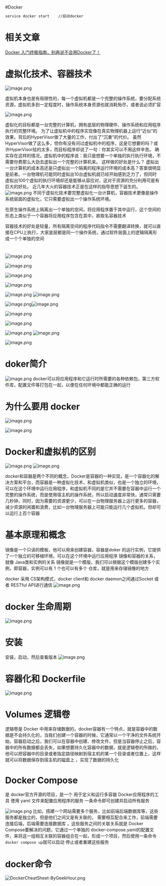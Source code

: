 
#Docker


```bash
service docker start    //启动docker
```

# 相关文章
[Docker 入门终极指南，别再说不会用Docker了！](https://mp.weixin.qq.com/s/9LHd9FTdaiZqwUOuyIafpg)


# 虚拟化技术、容器技术
![image.png](https://cdn.nlark.com/yuque/0/2023/png/663445/1688737869114-8043231d-2b58-476e-8fef-5027058ddbd5.png#averageHue=%23e3e7e4&clientId=u621ddacf-f4cb-4&from=paste&height=634&id=u2e937b83&originHeight=743&originWidth=917&originalType=binary&ratio=2&rotation=0&showTitle=false&size=336487&status=done&style=none&taskId=u38c1fb1c-71ab-4be4-980f-8094978f234&title=&width=782.5)

虚拟机本身也是有局限性的，每一个虚拟机都是一个完整的操作系统，要分配系统资源，虚拟机多到一定程度时，操作系统本身资源也就消耗殆尽，或者说必须扩容

![image.png](https://cdn.nlark.com/yuque/0/2023/png/663445/1688738805339-8412f459-f27d-4b9d-8bcf-95c691b97b29.png#averageHue=%23f7eceb&clientId=u621ddacf-f4cb-4&from=paste&height=406&id=ue739a417&originHeight=811&originWidth=1476&originalType=binary&ratio=2&rotation=0&showTitle=false&size=416957&status=done&style=none&taskId=u9ad2dc27-ea4b-454c-a63f-6b33e757ea3&title=&width=738)


虚拟化的目标都是一台完整的计算机，拥有底层的物理硬件、操作系统和应用程序执行的完整环境。
为了让虚拟机中的程序实现像在真实物理机器上运行“近似”的效果，背后的HyperVisor做了大量的工作，付出了“沉重”的代价。
虽然HyperVisor做了这么多，但你有没有问过虚拟机中的程序，这是它想要的吗？或许HyperVisor给的太多，而目标程序却说了一句：你其实可以不用这样辛苦。
确实存在这样的情况，虚拟机中的程序说：我只是想要一个单独的执行执行环境，不需要你费那么大劲去虚拟出一个完整的计算机来。
这样做的好处是什么？
虚拟出一台计算机的成本高还是只虚拟出一个隔离的程序运行环境的成本高？答案很明显是前者。一台物理机可能同时虚拟出10台虚拟机就已经开始感到乏力了，但同时虚拟出100个虚拟的执行环境却还是能够从容应对，这对于资源的充分利用可是有巨大的好处。
近几年大火的容器技术正是在这样的指导思想下诞生的。
![image.png](https://cdn.nlark.com/yuque/0/2023/png/663445/1688739215333-4bf5868d-1a91-47cb-82e9-5b9750a41866.png#averageHue=%2340777e&clientId=u621ddacf-f4cb-4&from=paste&id=u6aacc943&originHeight=283&originWidth=730&originalType=url&ratio=2&rotation=0&showTitle=false&size=110954&status=done&style=none&taskId=ub5c65839-692b-4110-970e-b0532e8a013&title=)
不同于虚拟化技术要完整虚拟化一台计算机，容器技术更像是操作系统层面的虚拟化，它只需要虚拟出一个操作系统环境。

在原生操作系统上隔离出一个单独的空间，将应用程序置于其中运行，这个空间的形态上类似于一个容器将应用程序包含在其中，故取名容器技术

容器技术的好处是轻量，所有隔离空间的程序代码指令不需要翻译转换，就可以直接在CPU上执行，大家底层都是同一个操作系统，通过软件层面上的逻辑隔离形成一个个单独的空间

# 
![image.png](https://cdn.nlark.com/yuque/0/2023/png/663445/1688739764277-b4f5eeae-7ec3-4321-ac03-b71ad3f6f821.png#averageHue=%23f1f1f1&clientId=u621ddacf-f4cb-4&from=paste&height=152&id=uf5f4630c&originHeight=198&originWidth=983&originalType=binary&ratio=2&rotation=0&showTitle=false&size=105874&status=done&style=none&taskId=u1d329b04-2f86-4648-99fd-6e70241a801&title=&width=755.5)

![image.png](https://cdn.nlark.com/yuque/0/2023/png/663445/1688739981636-24650206-fd07-4fa6-b04c-aa99eaa5b6a9.png#averageHue=%23fcf9f9&clientId=u621ddacf-f4cb-4&from=paste&height=384&id=u1d8fd809&originHeight=767&originWidth=1251&originalType=binary&ratio=2&rotation=0&showTitle=false&size=261755&status=done&style=none&taskId=u948cf26b-8e0b-46d0-bfe9-6550e243cb6&title=&width=625.5)

![image.png](https://cdn.nlark.com/yuque/0/2023/png/663445/1688740610631-b03eda20-c6ef-43a6-8ae3-c858d8b4c53d.png#averageHue=%23fcfafa&clientId=u621ddacf-f4cb-4&from=paste&height=297&id=ue8338298&originHeight=593&originWidth=1724&originalType=binary&ratio=2&rotation=0&showTitle=false&size=321074&status=done&style=none&taskId=u90dbcff3-3b0d-453e-9cdd-28cc7fe4d1a&title=&width=862)


![image.png](https://cdn.nlark.com/yuque/0/2023/png/663445/1688740165235-a9091353-c062-4885-889d-84e90efa8436.png#averageHue=%23f1f2ef&clientId=u621ddacf-f4cb-4&from=paste&height=742&id=ue99a84cf&originHeight=708&originWidth=966&originalType=binary&ratio=2&rotation=0&showTitle=false&size=652266&status=done&style=none&taskId=u4f39aaa8-5b5b-4811-a83b-2c65972ab55&title=&width=1012)

![image.png](https://cdn.nlark.com/yuque/0/2023/png/663445/1688740226407-ae6e7306-ffaa-47c4-b969-3a152f1560b8.png#averageHue=%23dee1de&clientId=u621ddacf-f4cb-4&from=paste&height=385&id=u7b5918f3&originHeight=500&originWidth=950&originalType=binary&ratio=2&rotation=0&showTitle=false&size=549883&status=done&style=none&taskId=uf8d8b955-2ed4-4856-9411-893d8ad56f0&title=&width=731)
![image.png](https://cdn.nlark.com/yuque/0/2023/png/663445/1688740466979-aad9e665-4cd2-40a0-9d36-ae0c6113f8ba.png#averageHue=%23fefefc&clientId=u621ddacf-f4cb-4&from=paste&height=155&id=u8e7e693d&originHeight=309&originWidth=1189&originalType=binary&ratio=2&rotation=0&showTitle=false&size=199972&status=done&style=none&taskId=u4d7ef4a5-7281-45ba-ba67-7c84be3df9f&title=&width=594.5)

![image.png](https://cdn.nlark.com/yuque/0/2023/png/663445/1688740511311-ff6fdc03-4e2e-40d4-9d35-592ae55b13b1.png#averageHue=%23f3f3f3&clientId=u621ddacf-f4cb-4&from=paste&height=399&id=u5c7fa6cd&originHeight=797&originWidth=1245&originalType=binary&ratio=2&rotation=0&showTitle=false&size=318752&status=done&style=none&taskId=ud8e828e9-e4ff-4284-8435-d8c10212010&title=&width=622.5)![image.png](https://cdn.nlark.com/yuque/0/2023/png/663445/1688740649535-b9e89dbe-c29a-4f15-bd81-8efb726f1f08.png#averageHue=%23f1f1f1&clientId=u621ddacf-f4cb-4&from=paste&height=248&id=u48afba46&originHeight=496&originWidth=1221&originalType=binary&ratio=2&rotation=0&showTitle=false&size=216572&status=done&style=none&taskId=u97f5e4a2-6b5d-4541-8f99-f5e9dfeefa1&title=&width=610.5)

![image.png](https://cdn.nlark.com/yuque/0/2023/png/663445/1688741345677-5a1b4c63-a3ea-498e-a9f4-59c0238f4722.png#averageHue=%23f3f3f3&clientId=u621ddacf-f4cb-4&from=paste&height=136&id=ua1fc99ba&originHeight=271&originWidth=1009&originalType=binary&ratio=2&rotation=0&showTitle=false&size=97108&status=done&style=none&taskId=u32967e0c-2802-4474-ac5a-c2e2bb1a0e8&title=&width=504.5)

![image.png](https://cdn.nlark.com/yuque/0/2023/png/663445/1688740737828-5570d51c-171e-46cf-8e48-0c64adfcc213.png#averageHue=%23fafafa&clientId=u621ddacf-f4cb-4&from=paste&height=435&id=udee3ef3e&originHeight=657&originWidth=952&originalType=binary&ratio=2&rotation=0&showTitle=false&size=301559&status=done&style=none&taskId=u9673d375-f443-40f0-9f7b-3fd8197a8e3&title=&width=631)

![image.png](https://cdn.nlark.com/yuque/0/2023/png/663445/1688740987327-7a0983a7-0f57-4805-bae1-7e57f7d4b725.png#averageHue=%23f8f8f8&clientId=u621ddacf-f4cb-4&from=paste&height=652&id=u62bf68e4&originHeight=897&originWidth=888&originalType=binary&ratio=2&rotation=0&showTitle=false&size=313228&status=done&style=none&taskId=u4b5e9486-f2f4-4c92-b44e-8cf80ff387a&title=&width=645)
![image.png](https://cdn.nlark.com/yuque/0/2023/png/663445/1688741378404-bff68bf1-bdf1-4033-baa9-aaab4ba1553b.png#averageHue=%23f5f5f5&clientId=u621ddacf-f4cb-4&from=paste&height=340&id=u8680bf1c&originHeight=425&originWidth=760&originalType=binary&ratio=2&rotation=0&showTitle=false&size=113822&status=done&style=none&taskId=u8519cfd0-0d56-4a52-816d-a66f82f7ba0&title=&width=608)

![image.png](https://cdn.nlark.com/yuque/0/2023/png/663445/1688741404366-0f6ba306-480d-4587-abf8-50e9976aa6bb.png#averageHue=%23f8f8f8&clientId=u621ddacf-f4cb-4&from=paste&height=348&id=uc391a573&originHeight=612&originWidth=1112&originalType=binary&ratio=2&rotation=0&showTitle=false&size=147584&status=done&style=none&taskId=u8e65b635-d940-4d3d-851f-3035eeb24d2&title=&width=632)




# doker简介
![image.png](https://cdn.nlark.com/yuque/0/2023/png/663445/1688746360076-29c3bd07-be07-4063-8dce-aef5759dcd8b.png#averageHue=%23277d9c&clientId=u621ddacf-f4cb-4&from=paste&height=655&id=u35a070f5&originHeight=577&originWidth=651&originalType=binary&ratio=2&rotation=0&showTitle=false&size=120572&status=done&style=none&taskId=uee216e83-9720-40a9-a7a6-03d3a875d69&title=&width=739.5)
docker可以将应用程序和它运行时所需要的各种依赖包，第三方软件库，配置文件等打包在一起，以便在任何环境中都能正确的运行

# 为什么要用 docker
![image.png](https://cdn.nlark.com/yuque/0/2023/png/663445/1688746608403-a7247935-eaf6-4452-8bac-1f55ee757644.png#averageHue=%23126fbd&clientId=u621ddacf-f4cb-4&from=paste&height=317&id=u85eb9593&originHeight=633&originWidth=1805&originalType=binary&ratio=2&rotation=0&showTitle=false&size=471256&status=done&style=none&taskId=u8e4540bb-4b8e-4bfc-bc5f-6e2573204f5&title=&width=902.5)

![image.png](https://cdn.nlark.com/yuque/0/2023/png/663445/1688746669221-4eba4b62-b966-4fea-9251-6d7d37392694.png#averageHue=%231076bc&clientId=u621ddacf-f4cb-4&from=paste&height=304&id=u533779c4&originHeight=607&originWidth=1763&originalType=binary&ratio=2&rotation=0&showTitle=false&size=218258&status=done&style=none&taskId=uec61a0fa-02a0-4a7d-90b3-15f21be9bc4&title=&width=881.5)

# Docker和虚拟机的区别
![image.png](https://cdn.nlark.com/yuque/0/2023/png/663445/1688746804466-055f3cc0-7865-499a-8cf2-3fb5181042d3.png#averageHue=%231977be&clientId=u621ddacf-f4cb-4&from=paste&height=371&id=u4da36bc6&originHeight=741&originWidth=1724&originalType=binary&ratio=2&rotation=0&showTitle=false&size=289700&status=done&style=none&taskId=u2b870a32-9b0f-4e60-b9a6-bab592f28d7&title=&width=862)
![image.png](https://cdn.nlark.com/yuque/0/2023/png/663445/1688747224432-ae1bdd07-4282-4fbe-94a7-847cbfbab8ae.png#averageHue=%231473bd&clientId=u621ddacf-f4cb-4&from=paste&height=279&id=uff174cab&originHeight=558&originWidth=1733&originalType=binary&ratio=2&rotation=0&showTitle=false&size=364501&status=done&style=none&taskId=u9a222de5-53f7-4fec-9e3c-75f77f2b217&title=&width=866.5)

docker和容器是两个不同的概念，Docker是容器的一种实现，是一个容器化的解决方案和平台，而容器是一种虚拟化技术，和虚拟机类似，也是一个独立的环境，可以在这个环境中运行应用程序，和虚拟机不同的是它并不需要在容器中运行一个完整的操作系统，而是使用宿主机的操作系统，所以启动速度非常快，通常只需要几秒钟，同时，因为需要的资源更少，可以在一台物理服务器上运行更多的容器，减少资源的闲置和浪费，比如一台物理服务器上可能只能运行几个虚拟机，但却可以运行上百个容器


# 基本原理和概念
镜像是一个只读的模板，他可以用来创建容器，容器是doker 的运行实例，它提供了一个独立的可移植环境，可以在这个环境中运行应用程序
镜像和容器的关系，就像 Java类和实例的关系
镜像就是一个模版，我们可以根据这个模版创建多个实例，即容器，实例可以有 1 个也可以有多个
仓库，就是用来存储镜像的地方

docker 采用 CS架构模式，docker client和 docker daemon之间通过Socket 或者 RESTful API进行通信
![image.png](https://cdn.nlark.com/yuque/0/2023/png/663445/1688748373461-0eeb05ce-6419-4ca7-99a8-b49e8058c829.png#averageHue=%239bfdca&clientId=u15850ca0-de8c-4&from=paste&height=376&id=uee173b25&originHeight=751&originWidth=1693&originalType=binary&ratio=2&rotation=0&showTitle=false&size=235022&status=done&style=none&taskId=u1658dc04-3bd9-4459-804b-e21c44844d6&title=&width=846.5)

# docker 生命周期
![image.png](https://cdn.nlark.com/yuque/0/2023/png/663445/1688752223139-1cf56bba-fd5b-4747-946a-7fe80d060f54.png#averageHue=%23e5dfdf&clientId=u15850ca0-de8c-4&from=paste&height=409&id=ud244fc60&originHeight=818&originWidth=1306&originalType=binary&ratio=2&rotation=0&showTitle=false&size=761541&status=done&style=none&taskId=u74afe46b-56a5-40dc-a894-5f1e3e8c719&title=&width=653)

# 安装
安装，启动，然后查看版本
![image.png](https://cdn.nlark.com/yuque/0/2023/png/663445/1688748543030-3198df56-7cad-46ce-bbfb-d7def521250d.png#averageHue=%230b1d24&clientId=u15850ca0-de8c-4&from=paste&height=724&id=uc20e867e&originHeight=553&originWidth=535&originalType=binary&ratio=2&rotation=0&showTitle=false&size=77577&status=done&style=none&taskId=u2875ec73-8384-4363-8512-02f7e60e0de&title=&width=700.5)

# 容器化和 Dockerfile
![image.png](https://cdn.nlark.com/yuque/0/2023/png/663445/1688748971548-141f513c-c608-4a0a-a6db-df9d8a390675.png#averageHue=%233780bf&clientId=u15850ca0-de8c-4&from=paste&height=390&id=u91260ed5&originHeight=779&originWidth=1618&originalType=binary&ratio=2&rotation=0&showTitle=false&size=252307&status=done&style=none&taskId=ue1d44238-f4e0-460d-8bca-21654796ecb&title=&width=809)

# Volumes 逻辑卷
逻辑卷是 Docker 中用来存储数据的，docker容器有一个特点，就是容器中的数据是不会持久化的，当我们创建一个容器的时候，它通常以一个干净的文件系统开始，容器启动之后，我们可以在容器中创建、修改文件，但是当容器停止之后，容器中的所有数据都会丢失，如果想要持久化容器中的数据，就是逻辑卷的所做的，他可以把容器中的目录或者指定路径映射到宿主机的某一个目录或者位置上，这样就可以将数据保存到宿主机的磁盘上 ，实现了数据的持久化


# Docker Compose
是 docker官方开源的项目，是一个
用于定义和运行多容器 Docker应用程序的工具
使用 yaml 文件来配置应用程序的服务
一条命令即可创建并启动所有服务

![image.png](https://cdn.nlark.com/yuque/0/2023/png/663445/1688750599221-2db1289c-86d7-4de4-b235-00248455cbe4.png#averageHue=%2336679b&clientId=u15850ca0-de8c-4&from=paste&height=418&id=u924a5474&originHeight=836&originWidth=1711&originalType=binary&ratio=2&rotation=0&showTitle=false&size=312847&status=done&style=none&taskId=uc75d628e-81d1-442b-95a0-75ad8c70e01&title=&width=855.5)
比如，搭建一个网站需要多个服务，比如前端后端数据库等，这些服务都是独立的，但是他们之间又是有关联的， 需要相互配合来工作，前端需要连接后端，后端需要连接数据库 ，这些服务之间的关联关系就是 Docker Compose要解决的问题，它通过一个单独的 docker-compose.yaml的配置文件，来将这一组相互关联的容器组合在一起，形成一个项目，然后使用一条命令`docker compose up`就可以启动 停止或者重建这些服务

# docker命令
![DockerCheatSheet-ByGeekHour.png](https://cdn.nlark.com/yuque/0/2023/png/663445/1688758721004-92cbf7c4-68ba-4027-b3d0-aa99dc3b1841.png#averageHue=%23d6dace&clientId=u15850ca0-de8c-4&from=ui&id=u9e30037d&originHeight=6220&originWidth=6590&originalType=binary&ratio=2&rotation=0&showTitle=false&size=4006862&status=done&style=none&taskId=ub9a10f8a-91ec-4df6-851c-647e97c70fd&title=)
